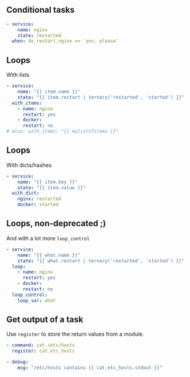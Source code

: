 ## Conditional tasks

```yaml
- service:
    name: nginx
    state: restarted
  when: do_restart_nginx == 'yes, please'
```


## Loops

With lists

```yaml
- service:
    name: "{{ item.name }}"
    state: "{{ item.restart | ternary('restarted', 'started') }}"
  with_items:
    - name: nginx
      restart: yes
    - docker:
      restart: no
# also: with_items: "{{ mylistofitems }}"
```


## Loops

With dicts/hashes

```yaml
- service:
    name: "{{ item.key }}"
    state: "{{ item.value }}"
  with_dict:
    nginx: restarted
    docker: started
```


## Loops, non-deprecated ;)

And with a lot more `loop_control`

```yaml
- service:
    name: "{{ what.name }}"
    state: "{{ what.restart | ternary('restarted', 'started') }}"
  loop:
    - name: nginx
      restart: yes
    - docker:
      restart: no
  loop_control:
    loop_var: what
```


## Get output of a task

Use `register` to store the return values from a module.

```yaml
- command: cat /etc/hosts
  register: cat_etc_hosts

- debug:
    msg: "/etc/hosts contains {{ cat_etc_hosts.stdout }}"
```
